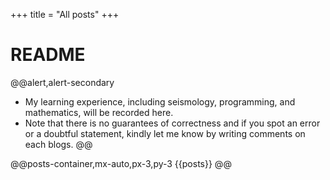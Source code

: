 +++
title = "All posts"
+++

# README
@@alert,alert-secondary
- My learning experience, including seismology, programming, and mathematics, will be recorded here. 
- Note that there is no guarantees of correctness and if you spot an error or a doubtful statement, kindly let me know by writing comments on each blogs.
@@

@@posts-container,mx-auto,px-3,py-3 {{posts}} @@



